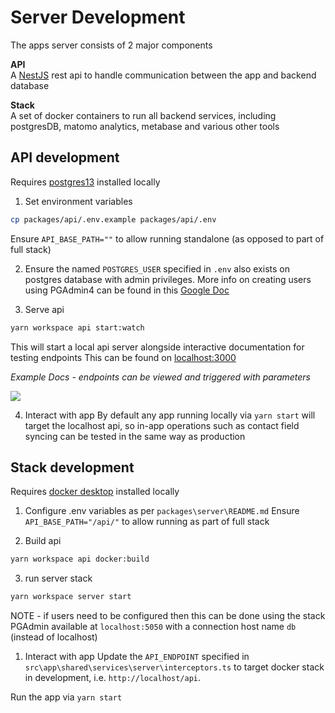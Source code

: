 # Server Development

The apps server consists of 2 major components

**API**  
A [NestJS](https://docs.nestjs.com) rest api to handle communication between the app and backend database

**Stack**   
A set of docker containers to run all backend services, including postgresDB, matomo analytics, metabase and various other tools

## API development
Requires [postgres13](https://www.postgresql.org/download/) installed locally

1. Set environment variables
```bash
cp packages/api/.env.example packages/api/.env
```
Ensure `API_BASE_PATH=""` to allow running standalone (as opposed to part of full stack)

2. Ensure the named `POSTGRES_USER` specified in `.env` also exists on postgres database with admin privileges. More info on creating users using PGAdmin4 can be found in this [Google Doc](https://docs.google.com/document/d/1YLxLQfr0UC0VdA-fVOVeKSnHaVySi2gQ7FCLQQozqv8/edit?usp=sharing)

3. Serve api
```bash
yarn workspace api start:watch
```

This will start a local api server alongside interactive documentation for testing endpoints
This can be found on [localhost:3000](http://localhost:3000)

*Example Docs - endpoints can be viewed and triggered with parameters*

![](images/api-docs.png)

4. Interact with app
By default any app running locally via `yarn start` will target the localhost api, so in-app operations such as contact field syncing can be tested in the same way as production


## Stack development
Requires [docker desktop](https://www.docker.com/products/docker-desktop/) installed locally

1. Configure .env variables as per `packages\server\README.md`
Ensure `API_BASE_PATH="/api/"` to allow running as part of full stack
   
2. Build api
```bash
yarn workspace api docker:build
```

3. run server stack
```bash
yarn workspace server start
```
NOTE - if users need to be configured then this can be done using the stack PGAdmin available at `localhost:5050` with a connection host name `db` (instead of localhost)


1. Interact with app
Update the `API_ENDPOINT` specified in `src\app\shared\services\server\interceptors.ts` to target docker stack in development, i.e. `http://localhost/api`.

Run the app via `yarn start`